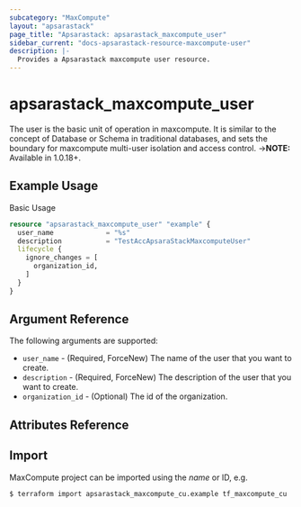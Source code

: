 ```yaml
---
subcategory: "MaxCompute"
layout: "apsarastack"
page_title: "Apsarastack: apsarastack_maxcompute_user"
sidebar_current: "docs-apsarastack-resource-maxcompute-user"
description: |-
  Provides a Apsarastack maxcompute user resource.
---
```


# apsarastack\_maxcompute\_user

The user is the basic unit of operation in maxcompute. It is similar to the concept of Database or Schema in traditional databases, and sets the boundary for maxcompute multi-user isolation and access control.
->**NOTE:** Available in 1.0.18+.

## Example Usage

Basic Usage

```terraform
resource "apsarastack_maxcompute_user" "example" {
  user_name             = "%s"
  description           = "TestAccApsaraStackMaxcomputeUser"
  lifecycle {
    ignore_changes = [
      organization_id,
    ]
  }
}
```
## Argument Reference

The following arguments are supported:
* `user_name` - (Required, ForceNew) The name of the user that you want to create.
* `description` - (Required, ForceNew) The description of the user that you want to create.
* `organization_id` - (Optional) The id of the organization. 

## Attributes Reference



## Import

MaxCompute project can be imported using the *name* or ID, e.g.

```
$ terraform import apsarastack_maxcompute_cu.example tf_maxcompute_cu
```
